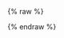 {% raw %}
<div class="x-swagger-reference" x-swagger-reference-html="./swagger-static-onepanel/onepanel-static.html">    
</div>
{% endraw %}